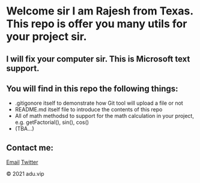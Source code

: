 # Welcome sir I am Rajesh from Texas. This repo is offer you many utils for your project sir.
## I will fix your computer sir. This is Microsoft text support.
## You will find in this repo the following things:
* .gitigonore itself to demonstrate how Git tool will upload a file or not
* README.md itself file to introduce the contents of this repo
* All of math methodsd to support for the math calculation in your project,
e.g. getFactorial(), sin(), cos()
* (TBA...)

## Contact me:
[Email](dpo@ea.com)
[Twitter](https://google.com)




© 2021 adu.vip